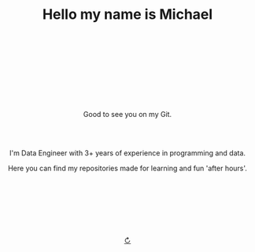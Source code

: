 # <p align="center">Hello my name is Michael</p>
<br>
<br>
<br>
<br>
<br>
<br>
<br>
<br>
<p align="center">Good to see you on my Git.</p>
<br>
<br>
<p align="center">I'm Data Engineer with 3+ years of experience in programming and data.</p>
<p align="center">Here you can find my repositories made for learning and fun 'after hours'.</p>
<br>
<br>
<br>
<br>
<br>
<br>

<p align="center"><a href="https://github.com/fedor-michal">↻</a></p>
